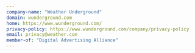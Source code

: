 ```yaml
---
company-name: "Weather Underground"
domain: wunderground.com
home: https://www.wunderground.com/
privacy-policy: https://www.wunderground.com/company/privacy-policy
email: privacy@weather.com
member-of: "Digital Advertising Alliance"
---
```




